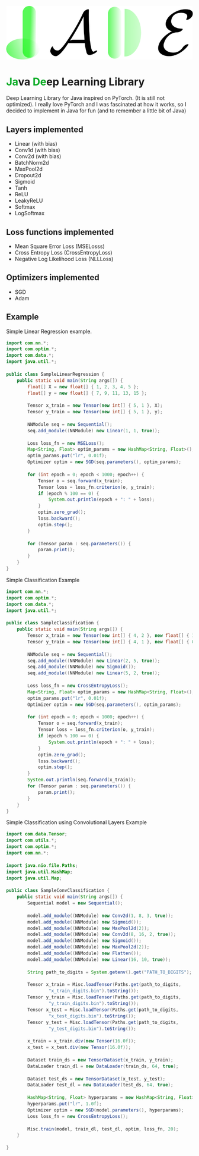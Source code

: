 ![jade_logo](https://raw.githubusercontent.com/elvin-mark/jade/main/images/jade_logo.png)
# <span style="color:#00aa22">**Ja**</span>va <span style="color:#00aa22">**De**</span>ep Learning Library
Deep Learning Library for Java inspired on PyTorch. (It is still not optimized). I really love PyTorch and I was fascinated at how it works, so I decided to implement in Java for fun (and to remember a little bit of Java)

## Layers implemented
- Linear (with bias)
- Conv1d (with bias)
- Conv2d (with bias)
- BatchNorm2d
- MaxPool2d
- Dropout2d
- Sigmoid
- Tanh
- ReLU
- LeakyReLU
- Softmax 
- LogSoftmax

## Loss functions implemented
- Mean Square Error Loss (MSELosss)
- Cross Entropy Loss (CrossEntropyLoss) 
- Negative Log Likelihood Loss (NLLLoss) 

## Optimizers implemented
- SGD
- Adam

## Example

Simple Linear Regression example.

```Java
import com.nn.*;
import com.optim.*;
import com.data.*;
import java.util.*;

public class SampleLinearRegression {
    public static void main(String args[]) {
        float[] X = new float[] { 1, 2, 3, 4, 5 };
        float[] y = new float[] { 7, 9, 11, 13, 15 };

        Tensor x_train = new Tensor(new int[] { 5, 1 }, X);
        Tensor y_train = new Tensor(new int[] { 5, 1 }, y);

        NNModule seq = new Sequential();
        seq.add_module((NNModule) new Linear(1, 1, true));

        Loss loss_fn = new MSELoss();
        Map<String, Float> optim_params = new HashMap<String, Float>();
        optim_params.put("lr", 0.01f);
        Optimizer optim = new SGD(seq.parameters(), optim_params);

        for (int epoch = 0; epoch < 1000; epoch++) {
            Tensor o = seq.forward(x_train);
            Tensor loss = loss_fn.criterion(o, y_train);
            if (epoch % 100 == 0) {
                System.out.println(epoch + ": " + loss);
            }
            optim.zero_grad();
            loss.backward();
            optim.step();
        }

        for (Tensor param : seq.parameters()) {
            param.print();
        }
    }
}

``` 

Simple Classification Example
```Java
import com.nn.*;
import com.optim.*;
import com.data.*;
import java.util.*;

public class SampleClassification {
    public static void main(String args[]) {
        Tensor x_train = new Tensor(new int[] { 4, 2 }, new float[] { 1.0f, 5.0f, 2.0f, 4.0f, -1.f, -4.f, -2.f, -3.f });
        Tensor y_train = new Tensor(new int[] { 4, 1 }, new float[] { 0.0f, 0.0f, 1.0f, 1.0f });

        NNModule seq = new Sequential();
        seq.add_module((NNModule) new Linear(2, 5, true));
        seq.add_module((NNModule) new Sigmoid());
        seq.add_module((NNModule) new Linear(5, 2, true));

        Loss loss_fn = new CrossEntropyLoss();
        Map<String, Float> optim_params = new HashMap<String, Float>();
        optim_params.put("lr", 0.01f);
        Optimizer optim = new SGD(seq.parameters(), optim_params);

        for (int epoch = 0; epoch < 1000; epoch++) {
            Tensor o = seq.forward(x_train);
            Tensor loss = loss_fn.criterion(o, y_train);
            if (epoch % 100 == 0) {
                System.out.println(epoch + ": " + loss);
            }
            optim.zero_grad();
            loss.backward();
            optim.step();
        }
        System.out.println(seq.forward(x_train));
        for (Tensor param : seq.parameters()) {
            param.print();
        }
    }
}

```

Simple Classification using Convolutional Layers Example
```Java
import com.data.Tensor;
import com.utils.*;
import com.optim.*;
import com.nn.*;

import java.nio.file.Paths;
import java.util.HashMap;
import java.util.Map;

public class SampleConvClassification {
    public static void main(String args[]) {
        Sequential model = new Sequential();

        model.add_module((NNModule) new Conv2d(1, 8, 3, true));
        model.add_module((NNModule) new Sigmoid());
        model.add_module((NNModule) new MaxPool2d(2));
        model.add_module((NNModule) new Conv2d(8, 16, 2, true));
        model.add_module((NNModule) new Sigmoid());
        model.add_module((NNModule) new MaxPool2d(2));
        model.add_module((NNModule) new Flatten());
        model.add_module((NNModule) new Linear(16, 10, true));

        String path_to_digits = System.getenv().get("PATH_TO_DIGITS");

        Tensor x_train = Misc.loadTensor(Paths.get(path_to_digits,
                "x_train_digits.bin").toString());
        Tensor y_train = Misc.loadTensor(Paths.get(path_to_digits,
                "y_train_digits.bin").toString());
        Tensor x_test = Misc.loadTensor(Paths.get(path_to_digits,
                "x_test_digits.bin").toString());
        Tensor y_test = Misc.loadTensor(Paths.get(path_to_digits,
                "y_test_digits.bin").toString());

        x_train = x_train.div(new Tensor(16.0f));
        x_test = x_test.div(new Tensor(16.0f));

        Dataset train_ds = new TensorDataset(x_train, y_train);
        DataLoader train_dl = new DataLoader(train_ds, 64, true);

        Dataset test_ds = new TensorDataset(x_test, y_test);
        DataLoader test_dl = new DataLoader(test_ds, 64, true);

        HashMap<String, Float> hyperparams = new HashMap<String, Float>();
        hyperparams.put("lr", 1.0f);
        Optimizer optim = new SGD(model.parameters(), hyperparams);
        Loss loss_fn = new CrossEntropyLoss();

        Misc.train(model, train_dl, test_dl, optim, loss_fn, 20);
    }

}

```